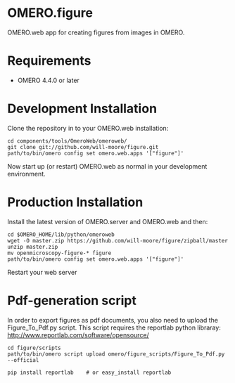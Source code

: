 OMERO.figure
============

OMERO.web app for creating figures from images in OMERO.


Requirements
============

* OMERO 4.4.0 or later

Development Installation
========================

Clone the repository in to your OMERO.web installation:

    cd components/tools/OmeroWeb/omeroweb/
    git clone git://github.com/will-moore/figure.git
    path/to/bin/omero config set omero.web.apps '["figure"]'

Now start up (or restart) OMERO.web as normal in your development environment.

Production Installation
=======================

Install the latest version of OMERO.server and OMERO.web and then:

    cd $OMERO_HOME/lib/python/omeroweb
    wget -O master.zip https://github.com/will-moore/figure/zipball/master
    unzip master.zip
    mv openmicroscopy-figure-* figure
    path/to/bin/omero config set omero.web.apps '["figure"]'

Restart your web server


Pdf-generation script
=====================

In order to export figures as pdf documents, you also need to upload the Figure_To_Pdf.py script.
This script requires the reportlab python libraray: http://www.reportlab.com/software/opensource/

    cd figure/scripts
    path/to/bin/omero script upload omero/figure_scripts/Figure_To_Pdf.py --official

    pip install reportlab    # or easy_install reportlab

